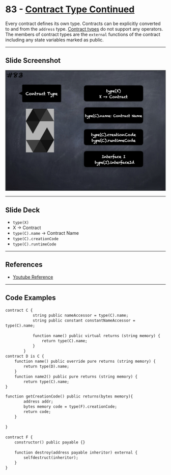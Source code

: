 # 83 - [Contract Type Continued](Contract%20Type%20Cont..md)
Every contract defines its own type. Contracts can be explicitly converted to and from the `address` type. [Contract types](../Solidity201/Contract%20Types.md) do not support any operators. The members of contract types are the `external` functions of the contract including any state variables marked as public.

___
## Slide Screenshot
![083.png](../images/solidity101/083.png)
___
## Slide Deck
- `type(X)`
- X -> Contract
- `type(C).name` -> Contract Name
- `type(C).creationCode`
- `type(C).runtimeCode`
___
## References
- [Youtube Reference](https://youtu.be/_oN7XuyhoZA?t=163)

___
## Code Examples
```
contract C {
			string public nameAccessor = type(C).name;
			string public constant constantNameAccessor = type(C).name;

			function name() public virtual returns (string memory) {
				return type(C).name;
			}
		}
contract D is C {
	function name() public override pure returns (string memory) {
		return type(D).name;
	}
	function name2() public pure returns (string memory) {
		return type(C).name;
}
```

```
function getCreationCode() public returns(bytes memory){
        address addr;
        bytes memory code = type(F).creationCode;
        return code;
    }

}

contract F {
    constructor() public payable {}

    function destroy(address payable inheritor) external {
        selfdestruct(inheritor);
    }
}
```


